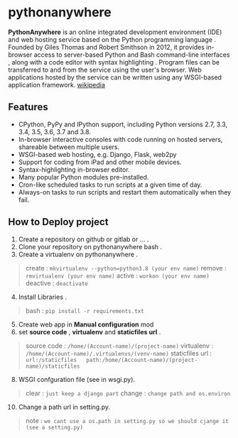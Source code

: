# pythonanywhere


**PythonAnywhere** is an online integrated development environment (IDE) and web hosting service based on the Python programming language . Founded by Giles Thomas and Robert Smithson in 2012, it provides in-browser access to server-based Python and Bash command-line interfaces , along with a code editor with syntax highlighting . Program files can be transferred to and from the service using the user's browser. Web applications hosted by the service can be written using any WSGI-based application framework.
[wikipedia](https://en.wikipedia.org/wiki/PythonAnywhere)


## Features

 - CPython, PyPy and IPython support, including Python versions 2.7, 3.3, 3.4, 3.5, 3.6, 3.7 and 3.8.
 - In-browser interactive consoles with code running on hosted servers, shareable between multiple users.
 - WSGI-based web hosting, e.g. Django, Flask, web2py
 - Support for coding from iPad and other mobile devices.
 - Syntax-highlighting in-browser editor.
 - Many popular Python modules pre-installed.
 - Cron-like scheduled tasks to run scripts at a given time of day.
 - Always-on tasks to run scripts and restart them automatically when they fail.

## How to Deploy project

 1. Create a repository on github or gitlab or ... .
 2. Clone your repository on pythonanywhere bash . 
 3. Create a virtualenv on pythonanywhere . 
> create     : `mkvirtualenv --python=python3.8 (your env name)`
> remove   : `rmvirtualenv (your env name)`
> active     :  `workon (your env name)`
> deactive : `deactivate`

 4. Install Libraries .
> bash : `pip install -r requirements.txt`
 5. Create web app in **Manual configuration** mod
 6. set **source code** , **virtualenv** and **staticfiles url** .
 > source code : `/home/(Account-name)/(project-name)`
> virtualenv : `/home/(Account-name)/.virtualenvs/(venv-name)`
> staticfiles url :  `url:/staticfiles   path:/home/(Account-name)/(project-name)/staticfiles`
 8. WSGI confguration file (see in wsgi.py).
> clear : `just keep a django part`
> change :  `change path and os.environ`
 10. Change a path url in setting.py.
> note :  `we cant use a os.path in setting.py so we should cjange it (see a setting.py)`

